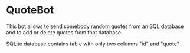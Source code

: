 # QuoteBot
This bot allows to send somebody random quotes from an SQL database and to add or delete quotes from that database.

SQLite database contains table with only two columns "id" and "quote"
